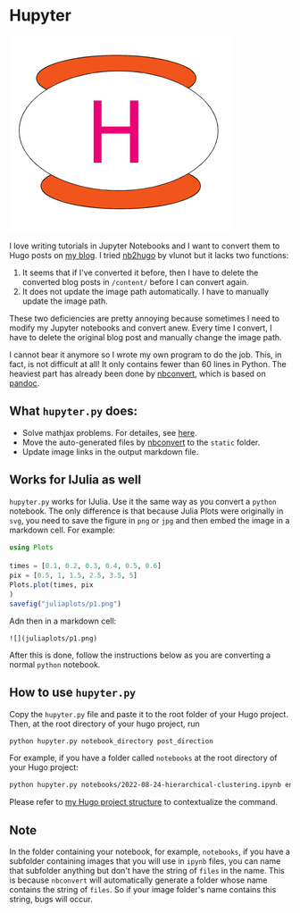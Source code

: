 # Hupyter

![](hupyter.png)

I love writing tutorials in Jupyter Notebooks and I want to convert them to Hugo posts on [my blog](https://hongtaoh.com/). I tried [nb2hugo](https://github.com/vlunot/nb2hugo) by vlunot but it lacks two functions:
  1. It seems that if I've converted it before, then I have to delete the converted blog posts in `/content/` before I can convert again. 
  2. It does not update the image path automatically. I have to manually update the image path. 

These two deficiencies are pretty annoying because sometimes I need to modify my Jupyter notebooks and convert anew. Every time I convert, I have to delete the original blog post and manually change the image path. 

I cannot bear it anymore so I wrote my own program to do the job. This, in fact, is not difficult at all! It only contains fewer than 60 lines in Python. The heaviest part has already been done by [nbconvert](https://github.com/jupyter/nbconvert), which is based on [pandoc](https://pandoc.org/).

## What `hupyter.py` does:
  - Solve mathjax problems. For detailes, see [here](https://hongtaoh.com/en/2022/05/11/obsedian-mathjax-hugo-convert/).
  - Move the auto-generated files by [nbconvert](https://github.com/jupyter/nbconvert) to the `static` folder.
  - Update image links in the output markdown file. 

## Works for IJulia as well

`hupyter.py` works for IJulia. Use it the same way as you convert a `python` notebook. The only difference is that because Julia Plots were originally in `svg`, you need to save the figure in `png` or `jpg` and then embed the image in a markdown cell. For example:

```julia
using Plots

times = [0.1, 0.2, 0.3, 0.4, 0.5, 0.6] 
pix = [0.5, 1, 1.5, 2.5, 3.5, 5]
Plots.plot(times, pix
)
savefig("juliaplots/p1.png")
```

Adn then in a markdown cell:

```
![](juliaplots/p1.png)
```

After this is done, follow the instructions below as you are converting a normal `python` notebook. 

## How to use `hupyter.py`

Copy the `hupyter.py` file and paste it to the root folder of your Hugo project. Then, at the root directory of your hugo project, run

```bash
python hupyter.py notebook_directory post_direction
```

For example, if you have a folder called `notebooks` at the root directory of your Hugo project:

```bash
python hupyter.py notebooks/2022-08-24-hierarchical-clustering.ipynb en/blog
```

Please refer to [my Hugo project structure](https://github.com/hongtaoh/hongtaoh.github.io) to contextualize the command.

## Note

In the folder containing your notebook, for example, `notebooks`, if you have a subfolder containing images that you will use in `ipynb` files, you can name that subfolder anything but don't have the string of `files` in the name. This is because `nbconvert` will automatically generate a folder whose name contains the string of `files`. So if your image folder's name contains this string, bugs will occur. 

